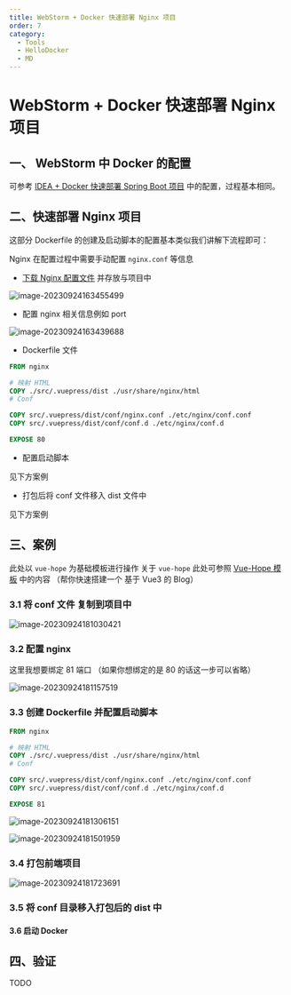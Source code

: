 ```yaml
---
title: WebStorm + Docker 快速部署 Nginx 项目
order: 7
category:
  - Tools
  - HelloDocker
  - MD
---
```



# WebStorm + Docker 快速部署 Nginx 项目

## 一、 WebStorm 中 Docker 的配置

可参考 [IDEA + Docker 快速部署 Spring Boot 项目](./docker-06.md) 中的配置，过程基本相同。

## 二、快速部署 Nginx 项目

这部分 Dockerfile 的创建及启动脚本的配置基本类似我们讲解下流程即可：

Nginx 在配置过程中需要手动配置 `nginx.conf` 等信息

- [下载 Nginx 配置文件](https://yong-gan-niu-niu-1311841992.cos.ap-beijing.myqcloud.com/tools/conf.zip) 并存放与项目中

![image-20230924163455499](https://yong-gan-niu-niu-1311841992.cos.ap-beijing.myqcloud.com/images/image-20230924163455499.png)

- 配置 nginx 相关信息例如 port

![image-20230924163439688](https://yong-gan-niu-niu-1311841992.cos.ap-beijing.myqcloud.com/images/image-20230924163439688.png)

- Dockerfile 文件

```dockerfile
FROM nginx

# 映射 HTML
COPY ./src/.vuepress/dist ./usr/share/nginx/html
# Conf

COPY src/.vuepress/dist/conf/nginx.conf ./etc/nginx/conf.conf
COPY src/.vuepress/dist/conf/conf.d ./etc/nginx/conf.d

EXPOSE 80
```

- 配置启动脚本

见下方案例

- 打包后将 conf 文件移入 dist 文件中

见下方案例

## 三、案例

此处以 `vue-hope` 为基础模板进行操作 关于 `vue-hope` 此处可参照 [Vue-Hope 模板](../../HelloWorld/Vue-Hope) 中的内容 （帮你快速搭建一个 基于 Vue3 的 Blog）

### 3.1 将 conf 文件 复制到项目中

![image-20230924181030421](https://yong-gan-niu-niu-1311841992.cos.ap-beijing.myqcloud.com/images/image-20230924181030421.png)

### 3.2 配置 nginx

这里我想要绑定 81 端口 （如果你想绑定的是 80 的话这一步可以省略）

![image-20230924181157519](https://yong-gan-niu-niu-1311841992.cos.ap-beijing.myqcloud.com/images/image-20230924181157519.png)

### 3.3 创建 Dockerfile 并配置启动脚本

```dockerfile
FROM nginx

# 映射 HTML
COPY ./src/.vuepress/dist ./usr/share/nginx/html
# Conf

COPY src/.vuepress/dist/conf/nginx.conf ./etc/nginx/conf.conf
COPY src/.vuepress/dist/conf/conf.d ./etc/nginx/conf.d

EXPOSE 81
```



![image-20230924181306151](https://yong-gan-niu-niu-1311841992.cos.ap-beijing.myqcloud.com/images/image-20230924181306151.png)

![image-20230924181501959](https://yong-gan-niu-niu-1311841992.cos.ap-beijing.myqcloud.com/images/image-20230924181501959.png)



### 3.4 打包前端项目

![image-20230924181723691](https://yong-gan-niu-niu-1311841992.cos.ap-beijing.myqcloud.com/images/image-20230924181723691.png)

### 3.5 将 conf 目录移入打包后的 dist 中



#### 3.6 启动 Docker



## 四、验证

TODO

### 